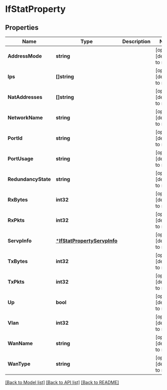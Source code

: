 # IfStatProperty

## Properties
Name | Type | Description | Notes
------------ | ------------- | ------------- | -------------
**AddressMode** | **string** |  | [optional] [default to null]
**Ips** | **[]string** |  | [optional] [default to null]
**NatAddresses** | **[]string** |  | [optional] [default to null]
**NetworkName** | **string** |  | [optional] [default to null]
**PortId** | **string** |  | [optional] [default to null]
**PortUsage** | **string** |  | [optional] [default to null]
**RedundancyState** | **string** |  | [optional] [default to null]
**RxBytes** | **int32** |  | [optional] [default to null]
**RxPkts** | **int32** |  | [optional] [default to null]
**ServpInfo** | [***IfStatPropertyServpInfo**](if_stat_property_servp_info.md) |  | [optional] [default to null]
**TxBytes** | **int32** |  | [optional] [default to null]
**TxPkts** | **int32** |  | [optional] [default to null]
**Up** | **bool** |  | [optional] [default to null]
**Vlan** | **int32** |  | [optional] [default to null]
**WanName** | **string** |  | [optional] [default to null]
**WanType** | **string** |  | [optional] [default to null]

[[Back to Model list]](../README.md#documentation-for-models) [[Back to API list]](../README.md#documentation-for-api-endpoints) [[Back to README]](../README.md)

